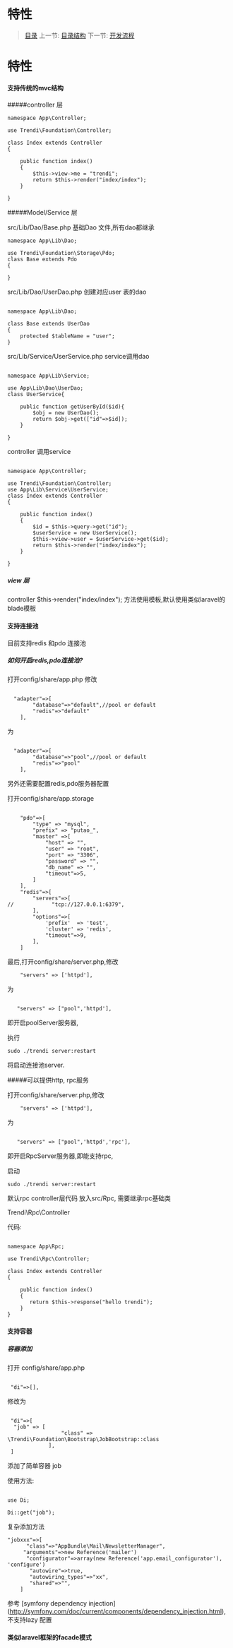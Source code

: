 #  特性

   > [目录](<index.md>)
   > 上一节: [目录结构](<1.3.md>)
   > 下一节: [开发流程](<1.4.md>)


   特性
========

#### 支持传统的mvc结构

#####controller 层

```
namespace App\Controller;

use Trendi\Foundation\Controller;

class Index extends Controller
{

    public function index()
    {
        $this->view->me = "trendi";
        return $this->render("index/index");
    }

}

```

#####Model/Service 层


src/Lib/Dao/Base.php 基础Dao 文件,所有dao都继承

```
namespace App\Lib\Dao;

use Trendi\Foundation\Storage\Pdo;
class Base extends Pdo
{

}

```

src/Lib/Dao/UserDao.php 创建对应user 表的dao

```

namespace App\Lib\Dao;

class Base extends UserDao
{
    protected $tableName = "user";
}

```

src/Lib/Service/UserService.php service调用dao

```

namespace App\Lib\Service;

use App\Lib\Dao\UserDao;
class UserService{

    public function getUserById($id){
        $obj = new UserDao();
        return $obj->get(["id"=>$id]);
    }

}
```

controller 调用service

```

namespace App\Controller;

use Trendi\Foundation\Controller;
use App\Lib\Service\UserService;
class Index extends Controller
{

    public function index()
    {
        $id = $this->query->get("id");
        $userService = new UserService();
        $this->view->user = $userService->get($id);
        return $this->render("index/index");
    }

}

```
##### view 层

controller $this->render("index/index"); 方法使用模板,默认使用类似laravel的blade模板

#### 支持连接池

目前支持redis 和pdo 连接池

##### 如何开启redis,pdo连接池?

打开config/share/app.php
修改

```

  "adapter"=>[
        "database"=>"default",//pool or default
        "redis"=>"default"
    ],
 ```
 为

 ```

   "adapter"=>[
         "database"=>"pool",//pool or default
         "redis"=>"pool"
     ],

 ```
 另外还需要配置redis,pdo服务器配置

打开config/share/app.storage

```

    "pdo"=>[
        "type" => "mysql",
        "prefix" => "putao_",
        "master" =>[
            "host" => "",
            "user" => "root",
            "port" => "3306",
            "password" => "",
            "db_name" => "",
            "timeout"=>5,
        ]
    ],
    "redis"=>[
        "servers"=>[
//            "tcp://127.0.0.1:6379",
        ],
        "options"=>[
            'prefix'  => 'test',
            'cluster' => 'redis',
            "timeout"=>9,
        ],
    ]

```
最后,打开config/share/server.php,修改

```
    "servers" => ['httpd'],
```
为

```

   "servers" => ["pool",'httpd'],
```

即开启poolServer服务器,

执行

```
sudo ./trendi server:restart

```
将启动连接池server.

#####可以提供http, rpc服务

打开config/share/server.php,修改

```
    "servers" => ['httpd'],
```
为

```

   "servers" => ["pool",'httpd','rpc'],
```
即开启RpcServer服务器,即能支持rpc,

启动

```
sudo ./trendi server:restart

```

默认rpc controller层代码 放入src/Rpc, 需要继承rpc基础类

Trendi\Rpc\Controller

代码:

```

namespace App\Rpc;

use Trendi\Rpc\Controller;

class Index extends Controller
{

    public function index()
    {
       return $this->response("hello trendi");
    }
}

```

#### 支持容器

##### 容器添加
打开 config/share/app.php

```

 "di"=>[],
```
修改为

```

 "di"=>[
  "job" => [
                 "class" => \Trendi\Foundation\Bootstrap\JobBootstrap::class
             ],
 ]
```
添加了简单容器 job

使用方法:

```

use Di;

Di::get("job");
```

复杂添加方法

```
"jobxxx"=>[
      "class"=>"AppBundle\Mail\NewsletterManager",
     "arguments"=>new Reference('mailer')
      "configurator"=>array(new Reference('app.email_configurator'), 'configure')
       "autowire"=>true,
       "autowiring_types"=>"xx",
       "shared"=>"",
    ]

```

参考 [symfony dependency injection] (http://symfony.com/doc/current/components/dependency_injection.html), 不支持lazy 配置

#### 类似laravel框架的facade模式


